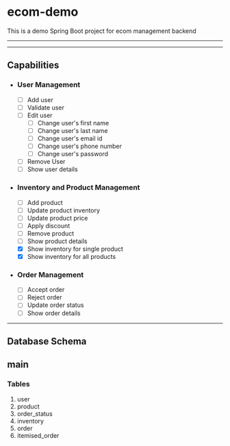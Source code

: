 
# ecom-demo

This is a demo Spring Boot project for ecom management backend

---

---

## Capabilities

- ### User Management
  - [ ] Add user
  - [ ] Validate user
  - [ ] Edit user
    - [ ] Change user's first name 
    - [ ] Change user's last name
    - [ ] Change user's email id
    - [ ] Change user's phone number 
    - [ ] Change user's password
  -  [ ] Remove User
  - [ ] Show user details

- ### Inventory and Product Management
  - [ ] Add product
  - [ ] Update product inventory 
  - [ ] Update product price
  - [ ] Apply discount
  - [ ] Remove product
  - [ ] Show product details
  - [x] Show inventory for single product
  - [x] Show inventory for all products

- ### Order Management
  - [ ] Accept order
  - [ ] Reject order
  - [ ] Update order status
  - [ ] Show order details

---

## Database Schema

## main
### Tables
1. user
2. product
3. order_status
4. inventory
5. order
6. itemised_order
